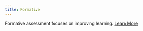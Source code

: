 ```yaml
---
title: Formative
---
```

Formative assessment focuses on improving learning. [Learn&nbsp;More]({{site.baseurl}}/docs/classteacher/assessment/formative)